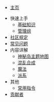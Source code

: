 * [主页](/)
- 快速上手 
    - [基础知识](getting-started/basics.md)
    - [管理组](about/operators.md)
- [社区规定](rules.md)
- [常见问题](faq.md)
- 内容详解
    - [神秘岛主题地图](content-explanation/island.md)
    - [混乱合成](content-explanation/random_recipe.md)
    - [魔法](content-explanation/magic.md)
    - [派系](content-explanation/factions.md)
- 其他
    - [常用指令](others/commands.md)
- [贡献者](contributor.md)